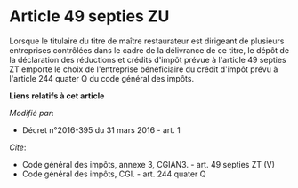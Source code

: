 # Article 49 septies ZU

Lorsque le titulaire du titre de maître restaurateur est dirigeant de plusieurs entreprises contrôlées dans le cadre de la
délivrance de ce titre, le dépôt de la déclaration des réductions et crédits d'impôt prévue à l'article 49 septies ZT emporte
le choix de l'entreprise bénéficiaire du crédit d'impôt prévu à l'article 244 quater Q du code général des impôts.

**Liens relatifs à cet article**

_Modifié par_:

  - Décret n°2016-395 du 31 mars 2016 - art. 1

_Cite_:

  - Code général des impôts, annexe 3, CGIAN3. - art. 49 septies ZT (V)
  - Code général des impôts, CGI. - art. 244 quater Q
